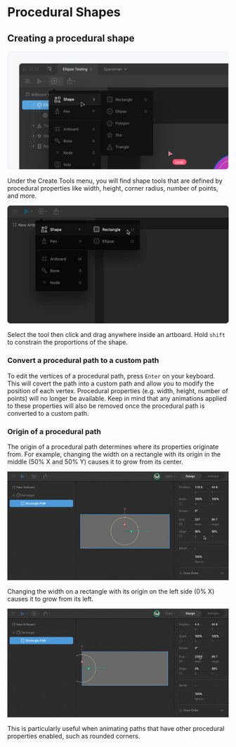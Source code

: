 # Procedural Shapes

## Creating a procedural shape

![](../../../.gitbook/assets/create-tools_b.png)

Under the Create Tools menu, you will find shape tools that are defined by procedural properties like width, height, corner radius, number of points, and more.

![](../../../.gitbook/assets/createing-procedural-shape%20%281%29.gif)

Select the tool then click and drag anywhere inside an artboard. Hold `shift` to constrain the proportions of the shape.

### Convert a procedural path to a custom path

To edit the vertices of a procedural path, press `Enter` on your keyboard. This will covert the path into a custom path and allow you to modify the position of each vertex. Procedural properties \(e.g. width, height,  number of points\) will no longer be available. Keep in mind that any animations applied to these properties will also be removed once the procedural path is converted to a custom path.

### Origin of a procedural path

The origin of a procedural path determines where its properties originate from. For example, changing the width on a rectangle with its origin in the middle \(50% X and 50% Y\) causes it to grow from its center.

![](../../../.gitbook/assets/procedural_center.gif)

Changing the width on a rectangle with its origin on the left side \(0% X\) causes it to grow from its left.

![](../../../.gitbook/assets/procedural_left.gif)

This is particularly useful when animating paths that have other procedural properties enabled, such as rounded corners.



